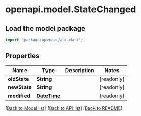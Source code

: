 # openapi.model.StateChanged

## Load the model package
```dart
import 'package:openapi/api.dart';
```

## Properties
Name | Type | Description | Notes
------------ | ------------- | ------------- | -------------
**oldState** | **String** |  | [readonly] 
**newState** | **String** |  | [readonly] 
**modified** | [**DateTime**](DateTime.md) |  | [readonly] 

[[Back to Model list]](../README.md#documentation-for-models) [[Back to API list]](../README.md#documentation-for-api-endpoints) [[Back to README]](../README.md)


